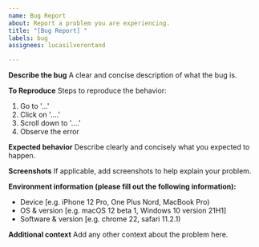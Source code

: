 ```yaml
---
name: Bug Report
about: Report a problem you are experiencing.
title: "[Bug Report] "
labels: bug
assignees: lucasilverentand

---
```


**Describe the bug**
A clear and concise description of what the bug is.

**To Reproduce**
Steps to reproduce the behavior:
1. Go to '...'
2. Click on '....'
3. Scroll down to '....'
4. Observe the error

**Expected behavior**
Describe clearly and concisely what you expected to happen.

**Screenshots**
If applicable, add screenshots to help explain your problem.

**Environment information (please fill out the following information):**
 - Device [e.g. iPhone 12 Pro, One Plus Nord, MacBook Pro)
 - OS & version [e.g. macOS 12 beta 1, Windows 10 version 21H1]
 - Software & version [e.g. chrome 22, safari 11.2.1)

**Additional context**
Add any other context about the problem here.
